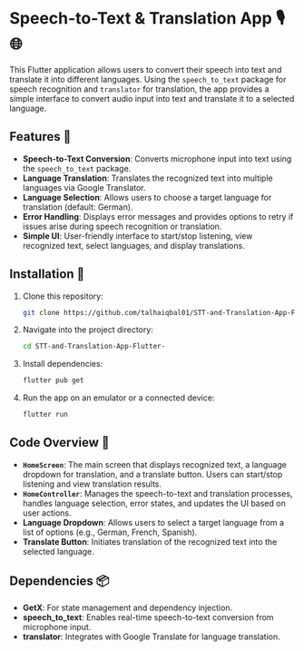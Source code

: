 
# Speech-to-Text & Translation App 🎙️🌐

This Flutter application allows users to convert their speech into text and translate it into different languages. Using the `speech_to_text` package for speech recognition and `translator` for translation, the app provides a simple interface to convert audio input into text and translate it to a selected language.

## Features 📱

-   **Speech-to-Text Conversion**: Converts microphone input into text using the `speech_to_text` package.
-   **Language Translation**: Translates the recognized text into multiple languages via Google Translator.
-   **Language Selection**: Allows users to choose a target language for translation (default: German).
-   **Error Handling**: Displays error messages and provides options to retry if issues arise during speech recognition or translation.
-   **Simple UI**: User-friendly interface to start/stop listening, view recognized text, select languages, and display translations.


## Installation 📲

1. Clone this repository:
    ```bash
    git clone https://github.com/talhaiqbal01/STT-and-Translation-App-Flutter-.git
    ```
2. Navigate into the project directory:
    ```bash
    cd STT-and-Translation-App-Flutter-
    ```
3. Install dependencies:
    ```bash
    flutter pub get
    ```
4. Run the app on an emulator or a connected device:
    ```bash
    flutter run
    ```
## Code Overview 🧩

-   **`HomeScreen`**: The main screen that displays recognized text, a language dropdown for translation, and a translate button. Users can start/stop listening and view translation results.
-   **`HomeController`**: Manages the speech-to-text and translation processes, handles language selection, error states, and updates the UI based on user actions.
-   **Language Dropdown**: Allows users to select a target language from a list of options (e.g., German, French, Spanish).
-   **Translate Button**: Initiates translation of the recognized text into the selected language.

## Dependencies 📦

-   **GetX**: For state management and dependency injection.
-   **speech_to_text**: Enables real-time speech-to-text conversion from microphone input.
-   **translator**: Integrates with Google Translate for language translation.